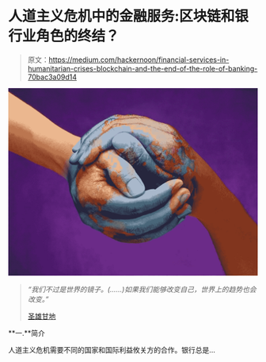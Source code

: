# 人道主义危机中的金融服务:区块链和银行业角色的终结？

> 原文：<https://medium.com/hackernoon/financial-services-in-humanitarian-crises-blockchain-and-the-end-of-the-role-of-banking-70bac3a09d14>

![](img/a810b08bbe49e9f291e8f80655daa537.png)

> *“我们不过是世界的镜子。(……)如果我们能够改变自己，世界上的趋势也会改变。”*
> 
> [圣雄甘地](http://www.gandhiashramsevagram.org/gandhi-literature/collected-works-of-mahatma-gandhi-volume-1-to-98.php)

**一.**简介

人道主义危机需要不同的国家和国际利益攸关方的合作。银行总是…